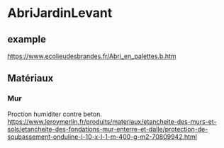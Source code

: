 # AbriJardinLevant

## example
https://www.ecolieudesbrandes.fr/Abri_en_palettes.b.htm

## Matériaux

### Mur

Proction humiditer contre beton.
https://www.leroymerlin.fr/produits/materiaux/etancheite-des-murs-et-sols/etancheite-des-fondations-mur-enterre-et-dalle/protection-de-soubassement-onduline-l-10-x-l-1-m-400-g-m2-70809942.html


